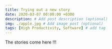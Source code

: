 ```yaml
---
title: Trying out a new story
date: 2020-03-07 00:00:00 +0300
description: # Add post description (optional)
img: ./apple.jpg # Add image post (optional)
tags: [High Productivity, Software] # add tag
---
```


The stories come here !!!